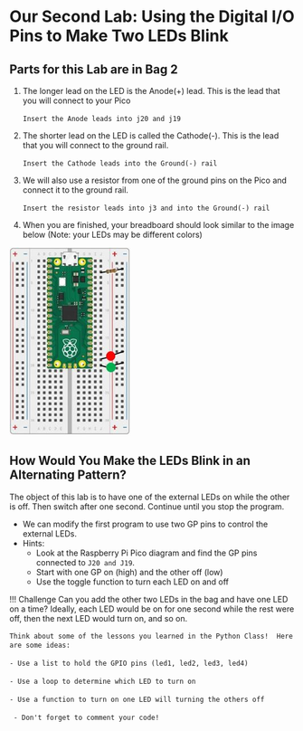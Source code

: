 # Our Second Lab: Using the Digital I/O Pins to Make Two LEDs Blink

## Parts for this Lab are in Bag **2**

1. The longer lead on the LED is the Anode(+) lead.  This is the lead that you will connect to your Pico

    ```Insert the Anode leads into j20 and j19```

1. The shorter lead on the LED is called the Cathode(-).  This is the lead that you will connect to the ground rail.

    ```Insert the Cathode leads into the Ground(-) rail```

1. We will also use a resistor from one of the ground pins on the Pico and connect it to the ground rail.

    ```Insert the resistor leads into j3 and into the Ground(-) rail``` 

1. When you are finished, your breadboard should look similar to the image below (Note: your LEDs may be different colors)

![Lab 2](./img/lab2.jpg)

## How Would You Make the LEDs Blink in an Alternating Pattern?

The object of this lab is to have one of the external LEDs on while the other is off.  Then switch after one second.  Continue until you stop the program.

- We can modify the first program to use two GP pins to control the external LEDs.  
- Hints: 
    - Look at the Raspberry Pi Pico diagram and find the GP pins connected to ```J20 and J19```.
    - Start with one GP on (high) and the other off (low)
    - Use the toggle function to turn each LED on and off

!!! Challenge
    Can you add the other two LEDs in the bag and have one LED on a time?  Ideally, each LED would be on for one second while the rest were off, then the next LED would turn on, and so on.
    
    Think about some of the lessons you learned in the Python Class!  Here are some ideas:

    - Use a list to hold the GPIO pins (led1, led2, led3, led4)

    - Use a loop to determine which LED to turn on

    - Use a function to turn on one LED will turning the others off

     - Don't forget to comment your code!
     